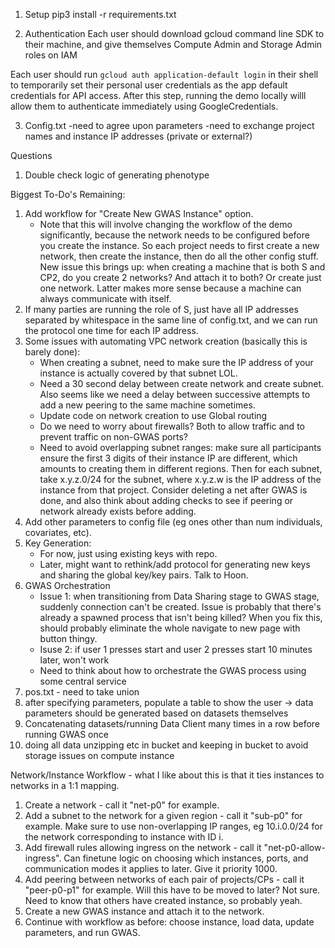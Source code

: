 1. Setup
pip3 install -r requirements.txt

2. Authentication
Each user should download gcloud command line SDK to their machine, and give themselves Compute Admin and Storage Admin roles on IAM

Each user should run `gcloud auth application-default login` in their shell to temporarily set their personal user credentials as the app default credentials for API access. After this step, running the demo locally willl allow them to authenticate immediately using GoogleCredentials.

3. Config.txt
-need to agree upon parameters
-need to exchange project names and instance IP addresses (private or external?)


Questions
1) Double check logic of generating phenotype

Biggest To-Do's Remaining:
1) Add workflow for "Create New GWAS Instance" option.
	- Note that this will involve changing the workflow of the demo significantly, because the network needs to be configured before you create the instance. So each project needs to first create a new network, then create the instance, then do all the other config stuff. New issue this brings up: when creating a machine that is both S and CP2, do you create 2 networks? And attach it to both? Or create just one network. Latter makes more sense because a machine can always communicate with itself.
2) If many parties are running the role of S, just have all IP addresses separated by whitespace in the same line of config.txt, and we can run the protocol one time for each IP address.
3) Some issues with automating VPC network creation (basically this is barely done):
	- When creating a subnet, need to make sure the IP address of your instance is actually covered by that subnet LOL.
	- Need a 30 second delay between create network and create subnet. Also seems like we need a delay between successive attempts to add a new peering to the same machine sometimes.
	- Update code on network creation to use Global routing
	- Do we need to worry about firewalls? Both to allow traffic and to prevent traffic on non-GWAS ports?
	- Need to avoid overlapping subnet ranges: make sure all participants ensure the first 3 digits of their instance IP are different, which amounts to creating them in different regions. Then for each subnet, take x.y.z.0/24 for the subnet, where x.y.z.w is the IP address of the instance from that project. Consider deleting a net after GWAS is done, and also think about adding checks to see if peering or network already exists before adding.
4) Add other parameters to config file (eg ones other than num individuals, covariates, etc).
5) Key Generation:
	- For now, just using existing keys with repo.
	- Later, might want to rethink/add protocol for generating new keys and sharing the global key/key pairs. Talk to Hoon.
6) GWAS Orchestration
	- Issue 1: when transitioning from Data Sharing stage to GWAS stage, suddenly connection can't be created. Issue is probably that there's already a spawned process that isn't being killed? When you fix this, should probably eliminate the whole navigate to new page with button thingy.
	- Isuse 2: if user 1 presses start and user 2 presses start 10 minutes later, won't work
	- Need to think about how to orchestrate the GWAS process using some central service
7) pos.txt - need to take union
8) after specifying parameters, populate a table to show the user -> data parameters should be generated based on datasets themselves
9) Concatenating datasets/running Data Client many times in a row before running GWAS once
10) doing all data unzipping etc in bucket and keeping in bucket to avoid storage issues on compute instance


Network/Instance Workflow - what I like about this is that it ties instances to networks in a 1:1 mapping.
1. Create a network - call it "net-p0" for example.
2. Add a subnet to the network for a given region - call it "sub-p0" for example. Make sure to use non-overlapping IP ranges, eg 10.i.0.0/24 for the network corresponding to instance with ID i.
3. Add firewall rules allowing ingress on the network - call it "net-p0-allow-ingress". Can finetune logic on choosing which instances, ports, and communication modes it applies to later. Give it priority 1000.
4. Add peering between networks of each pair of projects/CPs - call it "peer-p0-p1" for example. Will this have to be moved to later? Not sure. Need to know that others have created instance, so probably yeah.
5. Create a new GWAS instance and attach it to the network.
6. Continue with workflow as before: choose instance, load data, update parameters, and run GWAS.